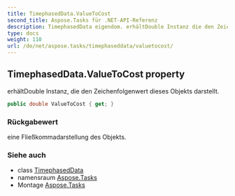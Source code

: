 ```yaml
---
title: TimephasedData.ValueToCost
second_title: Aspose.Tasks für .NET-API-Referenz
description: TimephasedData eigendom. erhältDouble Instanz die den Zeichenfolgenwert dieses Objekts darstellt.
type: docs
weight: 110
url: /de/net/aspose.tasks/timephaseddata/valuetocost/
---
```

## TimephasedData.ValueToCost property

erhältDouble Instanz, die den Zeichenfolgenwert dieses Objekts darstellt.

```csharp
public double ValueToCost { get; }
```

### Rückgabewert

eine Fließkommadarstellung des Objekts.

### Siehe auch

* class [TimephasedData](../)
* namensraum [Aspose.Tasks](../../timephaseddata/)
* Montage [Aspose.Tasks](../../../)


